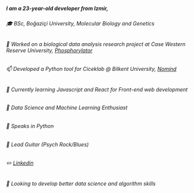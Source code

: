 ##### I am a 23-year-old developer from Izmir,
###### :mortar_board: BSc, Boğaziçi University, Molecular Biology and Genetics
###### :school_satchel: Worked on a biological data analysis research project at Case Western Reserve University, [Phosphorylator](https://sb4j.case.edu/wsgi/phosphorylator/)
###### :mailbox: Developed a Python tool for Ciceklab @ Bilkent University, [Nomind](http://ciceklab.cs.bilkent.edu.tr/nomind/web/)
###### :balloon: Currently learning Javascript and React for Front-end web development
###### :loudspeaker: Data Science and Machine Learning Enthusiast 
###### :dart: Speaks in Python
###### :guitar: Lead Guitar (Psych Rock/Blues)
###### :pencil2: [Linkedin](https://www.linkedin.com/in/gunkaynar/)
###### :briefcase: Looking to develop better data science and algorithm skills
